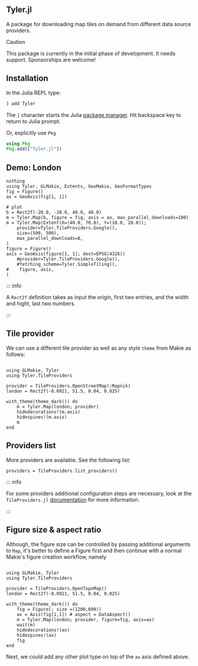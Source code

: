 ## Tyler.jl

A package for downloading map tiles on demand from different data source providers.

> [!CAUTION]
> This package is currently in the initial phase of development. It needs support. Sponsorships are welcome!

## Installation

In the Julia REPL type:
```julia
] add Tyler
```
The `]` character starts the Julia [package manager](https://docs.julialang.org/en/v1/stdlib/Pkg/). Hit backspace key to return to Julia prompt.

Or, explicitly use `Pkg`

```julia
using Pkg
Pkg.add(["Tyler.jl"])
```

## Demo: London

````@example london
nothing
using Tyler, GLMakie, Extents, GeoMakie, GeoFormatTypes
fig = Figure()
ax = GeoAxis(fig[1, 1])

# plot
b = Rect2f(-20.0, -20.0, 40.0, 40.0)
m = Tyler.Map(b, figure = fig, axis = ax, max_parallel_downloads=100)
m = Tyler.Map(Extent(X=(40.0, 70.0), Y=(10.0, 20.0));
    provider=Tyler.TileProviders.Google(),
    size=(500, 500),
    max_parallel_downloads=8,
)
figure = Figure()
axis = GeoAxis(figure[1, 1]; dest=EPSG(4326))
    #provider=Tyler.TileProviders.Google(),
    #fetching_scheme=Tyler.SimpleTiling(),
#    figure, axis,
)

````


::: info

A `Rect2f` definition takes as input the origin, first two entries, and the width and hight, last two numbers.

:::

## Tile provider
We can use a different tile provider as well as any style `theme` from Makie as follows:

````@example provider

using GLMakie, Tyler
using Tyler.TileProviders

provider = TileProviders.OpenStreetMap(:Mapnik)
london = Rect2f(-0.0921, 51.5, 0.04, 0.025)

with_theme(theme_dark()) do
    m = Tyler.Map(london; provider)
    hidedecorations!(m.axis)
    hidespines!(m.axis)
    m
end
````

## Providers list

More providers are available. See the following list:

````@example provider
providers = TileProviders.list_providers()
````

::: info

For some providers additional configuration steps are necessary, look at the `TileProviders.jl` [documentation](https://juliageo.org/TileProviders.jl/dev/) for more information.

:::

## Figure size & aspect ratio

Although, the figure size can be controlled by passing additional arguments to `Map`, it's better to define a Figure first and then continue with a normal Makie's figure creation workflow, namely

````@example provider

using GLMakie, Tyler
using Tyler.TileProviders

provider = TileProviders.OpenTopoMap()
london = Rect2f(-0.0921, 51.5, 0.04, 0.025)

with_theme(theme_dark()) do
    fig = Figure(; size =(1200,600))
    ax = Axis(fig[1,1]) # aspect = DataAspect()
    m = Tyler.Map(london; provider, figure=fig, axis=ax)
    wait(m)
    hidedecorations!(ax)
    hidespines!(ax)
    fig
end
````

Next, we could add any other plot type on top of the `ax` axis defined above.

